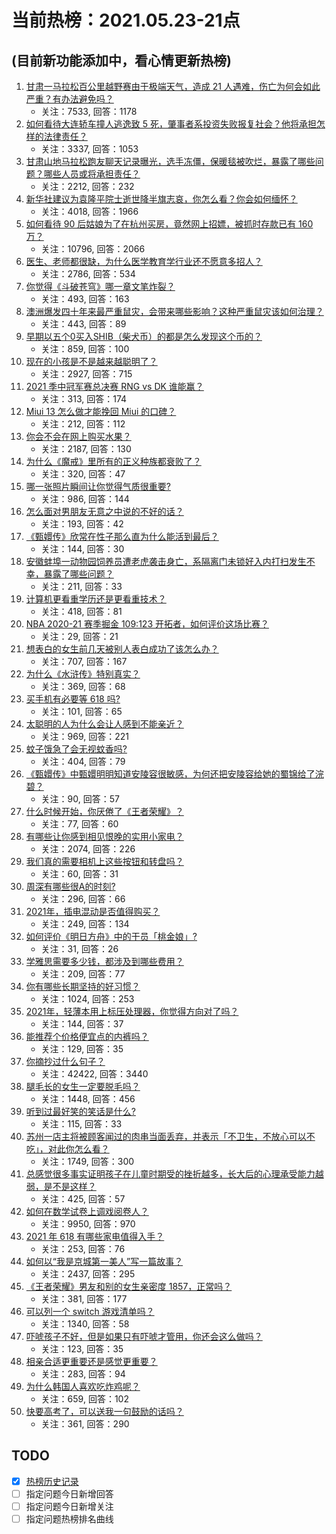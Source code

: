 # 当前热榜：2021.05.23-21点
## (目前新功能添加中，看心情更新热榜)
1. [甘肃一马拉松百公里越野赛由于极端天气，造成 21 人遇难，伤亡为何会如此严重？有办法避免吗？](https://www.zhihu.com/question/460921357)
    * 关注：7533, 回答：1178
2. [如何看待大连轿车撞人逃逸致 5 死，肇事者系投资失败报复社会？他将承担怎样的法律责任？](https://www.zhihu.com/question/460975066)
    * 关注：3337, 回答：1053
3. [甘肃山地马拉松跑友聊天记录曝光，选手冻僵，保暖毯被吹烂，暴露了哪些问题？哪些人员或将承担责任？](https://www.zhihu.com/question/460936873)
    * 关注：2212, 回答：232
4. [新华社建议为袁隆平院士逝世降半旗志哀，你怎么看？你会如何缅怀？](https://www.zhihu.com/question/460853429)
    * 关注：4018, 回答：1966
5. [如何看待 90 后姑娘为了在杭州买房，竟然网上招嫖，被抓时存款已有 160 万？](https://www.zhihu.com/question/460671555)
    * 关注：10796, 回答：2066
6. [医生、老师都很缺，为什么医学教育学行业还不愿意多招人？](https://www.zhihu.com/question/455946878)
    * 关注：2786, 回答：534
7. [你觉得《斗破苍穹》哪一章文笔炸裂？](https://www.zhihu.com/question/455079084)
    * 关注：493, 回答：163
8. [澳洲爆发四十年来最严重鼠灾，会带来哪些影响？这种严重鼠灾该如何治理？](https://www.zhihu.com/question/460691340)
    * 关注：443, 回答：89
9. [早期以五个0买入SHIB（柴犬币）的都是怎么发现这个币的？](https://www.zhihu.com/question/459885822)
    * 关注：859, 回答：100
10. [现在的小孩是不是越来越聪明了？](https://www.zhihu.com/question/454361471)
    * 关注：2927, 回答：715
11. [2021 季中冠军赛总决赛 RNG vs DK 谁能赢？](https://www.zhihu.com/question/460911288)
    * 关注：313, 回答：174
12. [Miui 13 怎么做才能挽回 Miui 的口碑？](https://www.zhihu.com/question/460390365)
    * 关注：212, 回答：112
13. [你会不会在网上购买水果？](https://www.zhihu.com/question/369801334)
    * 关注：2187, 回答：130
14. [为什么《魔戒》里所有的正义种族都衰败了？](https://www.zhihu.com/question/457060439)
    * 关注：320, 回答：47
15. [哪一张照片瞬间让你觉得气质很重要?](https://www.zhihu.com/question/297341335)
    * 关注：986, 回答：144
16. [怎么面对男朋友无意之中说的不好的话？](https://www.zhihu.com/question/460839405)
    * 关注：193, 回答：42
17. [《甄嬛传》欣常在性子那么直为什么能活到最后？](https://www.zhihu.com/question/459465431)
    * 关注：144, 回答：30
18. [安徽蚌埠一动物园饲养员遭老虎袭击身亡，系隔离门未锁好入内打扫发生不幸，暴露了哪些问题？](https://www.zhihu.com/question/461014605)
    * 关注：211, 回答：33
19. [计算机更看重学历还是更看重技术？](https://www.zhihu.com/question/454783960)
    * 关注：418, 回答：81
20. [NBA 2020-21 赛季掘金 109:123 开拓者，如何评价这场比赛？](https://www.zhihu.com/question/460937287)
    * 关注：29, 回答：21
21. [想表白的女生前几天被别人表白成功了该怎么办？](https://www.zhihu.com/question/457390121)
    * 关注：707, 回答：167
22. [为什么《水浒传》特别真实？](https://www.zhihu.com/question/445932631)
    * 关注：369, 回答：68
23. [买手机有必要等 618 吗?](https://www.zhihu.com/question/457283212)
    * 关注：101, 回答：65
24. [太聪明的人为什么会让人感到不能亲近？](https://www.zhihu.com/question/449801792)
    * 关注：969, 回答：221
25. [蚊子饿急了会无视蚊香吗?](https://www.zhihu.com/question/374704654)
    * 关注：404, 回答：79
26. [《甄嬛传》中甄嬛明明知道安陵容很敏感，为何还把安陵容给她的蜀锦给了浣碧？](https://www.zhihu.com/question/325114276)
    * 关注：90, 回答：57
27. [什么时候开始，你厌倦了《王者荣耀》？](https://www.zhihu.com/question/459401567)
    * 关注：77, 回答：60
28. [有哪些让你感到相见恨晚的实用小家电？](https://www.zhihu.com/question/425277382)
    * 关注：2074, 回答：226
29. [我们真的需要相机上这些按钮和转盘吗？](https://www.zhihu.com/question/459960019)
    * 关注：60, 回答：31
30. [周深有哪些很A的时刻?](https://www.zhihu.com/question/403704908)
    * 关注：296, 回答：66
31. [2021年，插电混动是否值得购买？](https://www.zhihu.com/question/460152359)
    * 关注：249, 回答：134
32. [如何评价《明日方舟》中的干员「桃金娘」?](https://www.zhihu.com/question/460102315)
    * 关注：31, 回答：26
33. [学雅思需要多少钱，都涉及到哪些费用？](https://www.zhihu.com/question/360178959)
    * 关注：209, 回答：77
34. [你有哪些长期坚持的好习惯？](https://www.zhihu.com/question/447430462)
    * 关注：1024, 回答：253
35. [2021年，轻薄本用上标压处理器，你觉得方向对了吗？](https://www.zhihu.com/question/460874311)
    * 关注：144, 回答：37
36. [能推荐个价格便宜点的内裤吗？](https://www.zhihu.com/question/408737469)
    * 关注：129, 回答：35
37. [你摘抄过什么句子？](https://www.zhihu.com/question/314121506)
    * 关注：42422, 回答：3440
38. [腿毛长的女生一定要脱毛吗？](https://www.zhihu.com/question/297055873)
    * 关注：1448, 回答：456
39. [听到过最好笑的笑话是什么?](https://www.zhihu.com/question/458232484)
    * 关注：115, 回答：33
40. [苏州一店主将被顾客闻过的肉串当面丢弃，并表示「不卫生，不放心可以不吃」，对此你怎么看？](https://www.zhihu.com/question/460604746)
    * 关注：1749, 回答：300
41. [总感觉很多事实证明孩子在儿童时期受的挫折越多，长大后的心理承受能力越弱，是不是这样？](https://www.zhihu.com/question/266704437)
    * 关注：425, 回答：57
42. [如何在数学试卷上调戏阅卷人？](https://www.zhihu.com/question/37124942)
    * 关注：9950, 回答：970
43. [2021 年 618 有哪些家电值得入手？](https://www.zhihu.com/question/457694914)
    * 关注：253, 回答：76
44. [如何以“我是京城第一美人”写一篇故事？](https://www.zhihu.com/question/437673871)
    * 关注：2437, 回答：295
45. [《王者荣耀》男友和别的女生亲密度 1857，正常吗？](https://www.zhihu.com/question/460112550)
    * 关注：381, 回答：177
46. [可以列一个 switch 游戏清单吗？](https://www.zhihu.com/question/454703059)
    * 关注：1340, 回答：58
47. [吓唬孩子不好，但是如果只有吓唬才管用，你还会这么做吗？](https://www.zhihu.com/question/460630935)
    * 关注：123, 回答：35
48. [相亲合适更重要还是感觉更重要？](https://www.zhihu.com/question/459644756)
    * 关注：283, 回答：94
49. [为什么韩国人喜欢吃炸鸡呢？](https://www.zhihu.com/question/22146758)
    * 关注：659, 回答：102
50. [快要高考了，可以送我一句鼓励的话吗？](https://www.zhihu.com/question/460632413)
    * 关注：361, 回答：290
## TODO
* [x] [热榜历史记录](hot_history/AllHot.md)
* [ ] 指定问题今日新增回答
* [ ] 指定问题今日新增关注
* [ ] 指定问题热榜排名曲线

